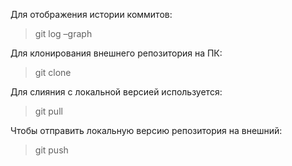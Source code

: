 Для отображения истории коммитов:
> git log –graph

Для клонирования внешнего репозитория на ПК:
> git clone

Для слияния с локальной версией используется:
> git pull

Чтобы отправить локальную версию репозитория на внешний:
> git push